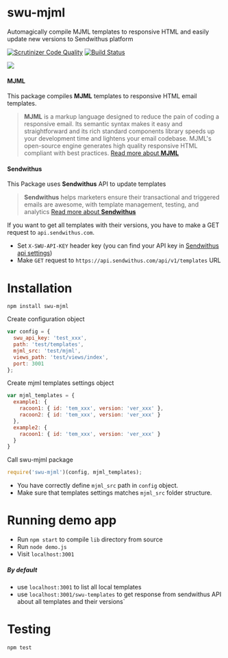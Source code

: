 # swu-mjml
Automagically compile MJML templates to responsive HTML and easily update new versions to Sendwithus platform

[![Scrutinizer Code Quality](https://scrutinizer-ci.com/g/matass/swu-mjml/badges/quality-score.png?b=master)](https://scrutinizer-ci.com/g/matass/swu-mjml/?branch=master)
[![Build Status](https://scrutinizer-ci.com/g/matass/swu-mjml/badges/build.png?b=master)](https://scrutinizer-ci.com/g/matass/swu-mjml/build-status/master)

![](https://image.ibb.co/fq0syk/Screen_Shot_2017_09_21_at_4_41_01_PM.png)

#### MJML
This package compiles <b>MJML</b> templates to responsive HTML email templates.
> <b>MJML</b> is a markup language designed to reduce the pain of coding a responsive email. Its semantic syntax makes it easy and straightforward and its rich standard components library speeds up your development time and lightens your email codebase. MJML's open-source engine generates high quality responsive HTML compliant with best practices.
[Read more about <b>MJML</b>](https://mjml.io/)

#### Sendwithus
This Package uses <b>Sendwithus</b> API to update templates
> <b>Sendwithus</b> helps marketers ensure their transactional and triggered emails are awesome, with template management, testing, and analytics
[Read more about <b>Sendwithus</b>](sendwithus.com)

If you want to get all templates with their versions, you have to make a GET request to `api.sendwithus.com`.
* Set `X-SWU-API-KEY` header key (you can find your API key in [Sendwithus api settings](https://app.sendwithus.com/#/api_settings))
* Make `GET` request to `https://api.sendwithus.com/api/v1/templates` URL

# Installation

`npm install swu-mjml`

Create configuration object
```javascript
var config = {
  swu_api_key: 'test_xxx',
  path: 'test/templates',
  mjml_src: 'test/mjml',
  views_path: 'test/views/index',
  port: 3001
};
```

Create mjml templates settings object
```javascript
var mjml_templates = {
  example1: {
    racoon1: { id: 'tem_xxx', version: 'ver_xxx' },
    racoon2: { id: 'tem_xxx', version: 'ver_xxx' }
  },
  example2: {
    racoon1: { id: 'tem_xxx', version: 'ver_xxx' }
  }
}
```

Call swu-mjml package
```javascript
require('swu-mjml')(config, mjml_templates);
```

* You have correctly define `mjml_src` path in `config` object.
* Make sure that templates settings matches `mjml_src` folder structure.

# Running demo app
- Run `npm start` to compile `lib` directory from source
- Run `node demo.js`
- Visit `localhost:3001`

##### By default
- use `localhost:3001` to list all local templates
- use `localhost:3001/swu-templates` to get response from sendwithus API about all templates and their versions`

# Testing
`npm test`
